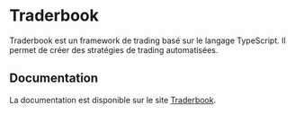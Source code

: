 # Traderbook

Traderbook est un framework de trading basé sur le langage TypeScript. Il permet de créer des stratégies de trading automatisées.

## Documentation 

La documentation est disponible sur le site [Traderbook](https://bynicodevelop.github.io/com.traderbook.doc/).